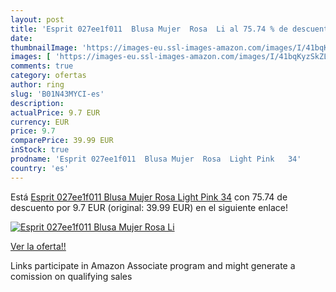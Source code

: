 ```yaml
---
layout: post
title: 'Esprit 027ee1f011  Blusa Mujer  Rosa  Li al 75.74 % de descuento'
date: 
thumbnailImage: 'https://images-eu.ssl-images-amazon.com/images/I/41bqKyzSkZL._SL200_.jpg'
images: [ 'https://images-eu.ssl-images-amazon.com/images/I/41bqKyzSkZL._SL200_.jpg' ]
comments: true
category: ofertas
author: ring
slug: 'B01N43MYCI-es'
description:
actualPrice: 9.7 EUR
currency: EUR
price: 9.7
comparePrice: 39.99 EUR
inStock: true
prodname: 'Esprit 027ee1f011  Blusa Mujer  Rosa  Light Pink   34'
country: 'es'
---
```


Está [Esprit 027ee1f011  Blusa Mujer  Rosa  Light Pink   34](https://www.amazon.es/dp/B01N43MYCI/?tag=tolees-21) con 75.74 de descuento por 9.7 EUR (original: 39.99 EUR) en el siguiente enlace!

[![Esprit 027ee1f011  Blusa Mujer  Rosa  Li](https://images-eu.ssl-images-amazon.com/images/I/41bqKyzSkZL._SL200_.jpg)](https://www.amazon.es/dp/B01N43MYCI/?tag=tolees-21)

[Ver la oferta!!](https://www.amazon.es/dp/B01N43MYCI/?tag=tolees-21)

Links participate in Amazon Associate program and might generate a comission on qualifying sales


